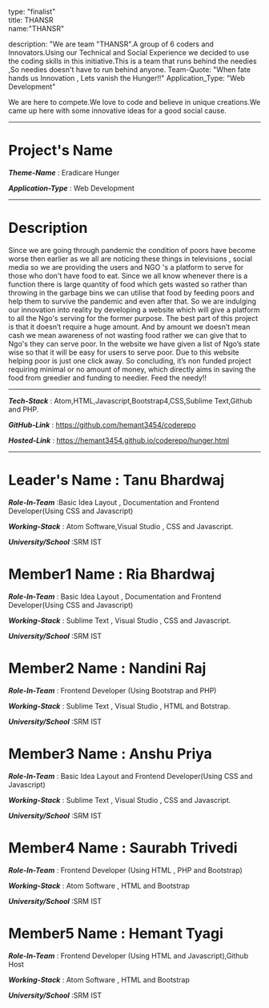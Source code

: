 
type: "finalist"    
title: THANSR      
name:"THANSR"          
                
description: "We are team "THANSR".A group of 6 coders and Innovators.Using our Technical and Social Experience we decided to use the coding skills in this initiative.This is a team that runs behind the needies ,So needies doesn't have to run behind anyone.
Team-Quote: "When fate hands us Innovation , Lets vanish the Hunger!!"
Application_Type: "Web Development"


We are here to compete.We love to code and believe in unique creations.We came up here with some innovative ideas for a good social cause.


---

# Project's Name

_**Theme-Name**_ : Eradicare Hunger

_**Application-Type**_ : Web Development 

---

# Description

Since we are going through pandemic the condition of poors have become worse then earlier as we all are noticing these things in televisions , social media so we are providing the users and NGO 's a platform to serve for those who don't have food  to eat.
Since we all know whenever there is a function there is large quantity of food which gets wasted so rather than throwing in the garbage bins we can utilise that food by feeding poors and help them to survive the pandemic and even after that.
So we are indulging our innovation into reality by developing a website which will give a platform to all the Ngo's serving for the former purpose.
The best part of this project is that it doesn’t require a huge amount. And by amount we doesn’t mean cash we mean awareness of not wasting food rather we can give that to Ngo's they can serve poor. In the website we have given a list of Ngo’s state wise so that it will be easy for users to serve poor. Due to this website helping poor is just one click away. So concluding, it’s non funded project requiring minimal or no amount of money, which directly aims in saving the food from greedier and funding to needier.
Feed the needy!!


---

_**Tech-Stack**_  :  Atom,HTML,Javascript,Bootstrap4,CSS,Sublime Text,Github and PHP. 

_**GitHub-Link**_ :  https://github.com/hemant3454/coderepo 

_**Hosted-Link**_ : https://hemant3454.github.io/coderepo/hunger.html  


---


# Leader's Name : Tanu Bhardwaj

_**Role-In-Team**_  :Basic Idea Layout , Documentation and Frontend Developer(Using CSS and Javascript)

_**Working-Stack**_ : Atom Software,Visual Studio , CSS and Javascript.

_**University/School**_ :SRM IST


# Member1 Name : Ria Bhardwaj

_**Role-In-Team**_  : Basic Idea Layout , Documentation and Frontend Developer(Using CSS and Javascript)

_**Working-Stack**_ : Sublime Text , Visual Studio , CSS and Javascript.

_**University/School**_ :SRM IST



# Member2 Name : Nandini Raj

_**Role-In-Team**_  : Frontend Developer (Using Bootstrap and PHP)

_**Working-Stack**_ : Sublime Text , Visual Studio , HTML and Botstrap.

_**University/School**_ :SRM IST



# Member3 Name : Anshu Priya

_**Role-In-Team**_  :  Basic Idea Layout and Frontend Developer(Using CSS and Javascript)

_**Working-Stack**_ : Sublime Text , Visual Studio , CSS and Javascript.

_**University/School**_ :SRM IST



# Member4 Name : Saurabh Trivedi

_**Role-In-Team**_  : Frontend Developer (Using HTML , PHP and Bootstrap)

_**Working-Stack**_ : Atom Software , HTML and Bootstrap

_**University/School**_ :SRM IST


# Member5 Name : Hemant Tyagi

_**Role-In-Team**_  : Frontend Developer (Using HTML and Javascript),Github Host

_**Working-Stack**_ : Atom Software , HTML and Bootstrap

_**University/School**_ :SRM IST


